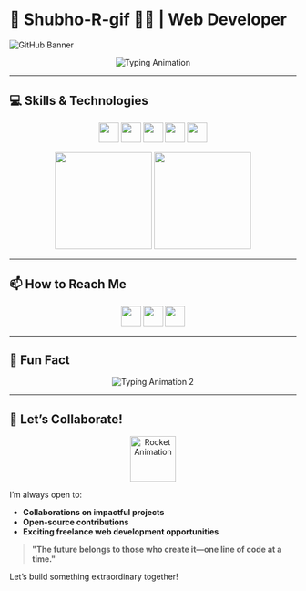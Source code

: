 # 🌟 Shubho-R-gif 👨‍💻 | Web Developer  

![GitHub Banner](https://i.imgur.com/PRcEmHL.png)  
<!-- Replace the above banner URL with your custom one if you'd like -->

<p align="center">  
  <img src="https://readme-typing-svg.herokuapp.com?font=Fira+Code&size=24&pause=1000&color=F7B42C&center=true&width=650&lines=Welcome+to+my+GitHub+Profile!+👋;I+build+scalable+and+interactive+web+apps.;Mastering+front-end+development.;Let's+collaborate+and+create+something+awesome!" alt="Typing Animation" />  
</p>  

---

## 💻 Skills & Technologies  

<p align="center">  
  <img src="https://img.shields.io/badge/-HTML5-E34F26?logo=html5&logoColor=white&style=for-the-badge" height="35" />  
  <img src="https://img.shields.io/badge/-CSS3-1572B6?logo=css3&logoColor=white&style=for-the-badge" height="35" />  
  <img src="https://img.shields.io/badge/-JavaScript-F7DF1E?logo=javascript&logoColor=black&style=for-the-badge" height="35" />  
  <img src="https://img.shields.io/badge/-React-61DAFB?logo=react&logoColor=black&style=for-the-badge" height="35" />  
  <img src="https://img.shields.io/badge/-GitHub-181717?logo=github&logoColor=white&style=for-the-badge" height="35" />  
</p>  

<div align="center">  
  <img src="https://github-readme-stats.vercel.app/api?username=Shubho-R-gif&show_icons=true&theme=radical" height="170" />  
  <img src="https://github-readme-streak-stats.herokuapp.com/?user=Shubho-R-gif&theme=radical&hide_border=true" height="170" />  
</div>  

---

## 📫 How to Reach Me  

<p align="center">  
  <a href="mailto:subhor.workwith@gmail.com"><img src="https://img.shields.io/badge/Email-D14836?style=for-the-badge&logo=gmail&logoColor=white" height="35" /></a>  
  <a href="https://www.linkedin.com/in/subho-halder-5b9aa127b/"><img src="https://img.shields.io/badge/LinkedIn-0077B5?style=for-the-badge&logo=linkedin&logoColor=white" height="35" /></a>  
  <a href="https://www.shubhorwebdev.com"><img src="https://img.shields.io/badge/Portfolio-FF5722?style=for-the-badge&logo=google-chrome&logoColor=white" height="35" /></a>  
</p>  

---

## 🎯 Fun Fact  

<p align="center">  
  <img src="https://readme-typing-svg.herokuapp.com?font=Fira+Code&size=20&duration=3000&pause=500&color=6A5ACD&center=true&width=600&lines=I+blend+code+with+creativity.;UI%2FUX+design+is+my+second+passion.;Always+exploring+new+front-end+trends!" alt="Typing Animation 2" />  
</p>  

---

## 🚀 Let’s Collaborate!  

<p align="center">  
  <img src="https://media.giphy.com/media/Ll22OhMLAlVDb8UQWe/giphy.gif" height="80" alt="Rocket Animation" />  
</p>  

I’m always open to:  
- **Collaborations on impactful projects**  
- **Open-source contributions**  
- **Exciting freelance web development opportunities**  

> **"The future belongs to those who create it—one line of code at a time."**  

Let’s build something extraordinary together!  



